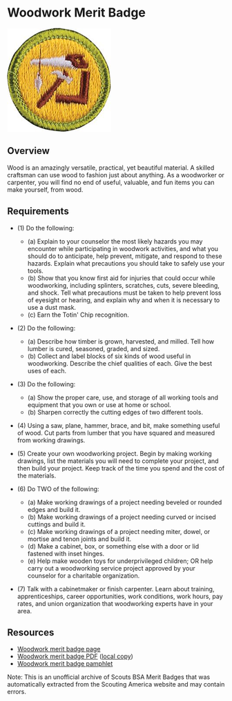 

# Woodwork Merit Badge

![Woodwork Merit Badge](images/woodwork-merit-badge.jpg)

## Overview



Wood is an amazingly versatile, practical, yet beautiful material. A skilled craftsman can use wood to fashion just about anything. As a woodworker or carpenter, you will find no end of useful, valuable, and fun items you can make yourself, from wood.

## Requirements

* (1) Do the following:
    * (a) Explain to your counselor the most likely hazards you may encounter while participating in woodwork activities, and what you should do to anticipate, help prevent, mitigate, and respond to these hazards. Explain what precautions you should take to safely use your tools.
    * (b) Show that you know first aid for injuries that could occur while woodworking, including splinters, scratches, cuts, severe bleeding, and shock. Tell what precautions must be taken to help prevent loss of eyesight or hearing, and explain why and when it is necessary to use a dust mask.
    * (c) Earn the Totin' Chip recognition.


* (2) Do the following:
    * (a) Describe how timber is grown, harvested, and milled. Tell how lumber is cured, seasoned, graded, and sized.
    * (b) Collect and label blocks of six kinds of wood useful in woodworking. Describe the chief qualities of each. Give the best uses of each.


* (3) Do the following:
    * (a) Show the proper care, use, and storage of all working tools and equipment that you own or use at home or school.
    * (b) Sharpen correctly the cutting edges of two different tools.


* (4) Using a saw, plane, hammer, brace, and bit, make something useful of wood. Cut parts from lumber that you have squared and measured from working drawings.
* (5) Create your own woodworking project. Begin by making working drawings, list the materials you will need to complete your project, and then build your project. Keep track of the time you spend and the cost of the materials.
* (6) Do TWO of the following:
    * (a) Make working drawings of a project needing beveled or rounded edges and build it.
    * (b) Make working drawings of a project needing curved or incised cuttings and build it.
    * (c) Make working drawings of a project needing miter, dowel, or mortise and tenon joints and build it.
    * (d) Make a cabinet, box, or something else with a door or lid fastened with inset hinges.
    * (e) Help make wooden toys for underprivileged children; OR help carry out a woodworking service project approved by your counselor for a charitable organization.


* (7) Talk with a cabinetmaker or finish carpenter. Learn about training, apprenticeships, career opportunities, work conditions, work hours, pay rates, and union organization that woodworking experts have in your area.


## Resources

- [Woodwork merit badge page](https://www.scouting.org/merit-badges/woodwork/)
- [Woodwork merit badge PDF](https://filestore.scouting.org/filestore/Merit_Badge_ReqandRes/35968(21)Woodwork_REQ.pdf) ([local copy](files/woodwork-merit-badge.pdf))
- [Woodwork merit badge pamphlet](None)

Note: This is an unofficial archive of Scouts BSA Merit Badges that was automatically extracted from the Scouting America website and may contain errors.
